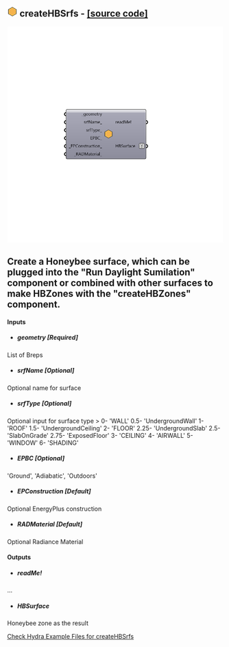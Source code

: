 ## ![](../../images/icons/createHBSrfs.png) createHBSrfs - [[source code]](https://github.com/ladybug-tools/honeybee-legacy/tree/master/src/Honeybee_createHBSrfs.py)

![](../../images/components/createHBSrfs.png)

Create a Honeybee surface, which can be plugged into the "Run Daylight Sumilation" component or combined with other surfaces to make HBZones with the "createHBZones" component.
 -
 

#### Inputs
* ##### geometry [Required]
List of Breps
* ##### srfName [Optional]
Optional name for surface
* ##### srfType [Optional]
Optional input for surface type >
 0- 'WALL'
 0.5- 'UndergroundWall'
 1- 'ROOF'
 1.5- 'UndergroundCeiling'
 2- 'FLOOR'
 2.25- 'UndergroundSlab'
 2.5- 'SlabOnGrade'
 2.75- 'ExposedFloor'
 3- 'CEILING'
 4- 'AIRWALL'
 5- 'WINDOW'
 6- 'SHADING'
* ##### EPBC [Optional]
'Ground', 'Adiabatic', 'Outdoors'
* ##### EPConstruction [Default]
Optional EnergyPlus construction
* ##### RADMaterial [Default]
Optional Radiance Material

#### Outputs
* ##### readMe!
...
* ##### HBSurface
Honeybee zone as the result


[Check Hydra Example Files for createHBSrfs](https://hydrashare.github.io/hydra/index.html?keywords=Honeybee_createHBSrfs)